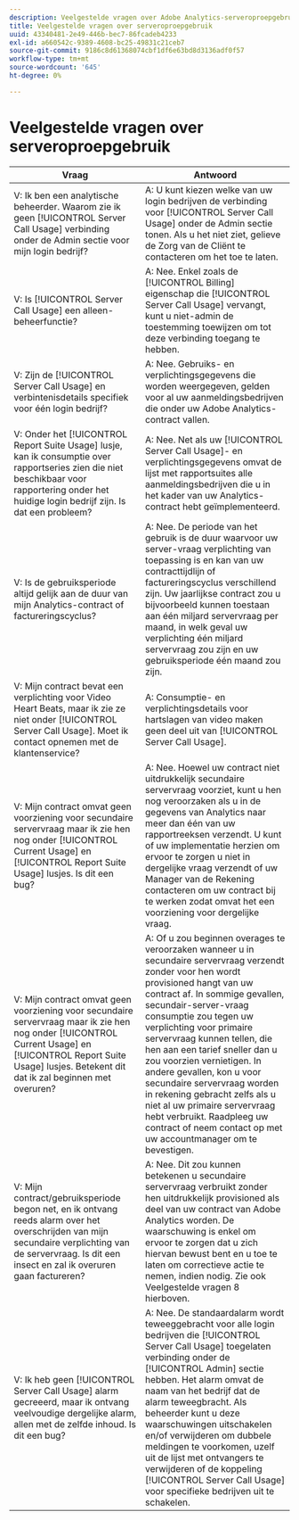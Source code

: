 ```yaml
---
description: Veelgestelde vragen over Adobe Analytics-serveroproepgebruik
title: Veelgestelde vragen over serveroproepgebruik
uuid: 43340481-2e49-446b-bec7-86fcadeb4233
exl-id: a660542c-9389-4608-bc25-49831c21ceb7
source-git-commit: 9186c8d61368074cbf1df6e63bd8d3136adf0f57
workflow-type: tm+mt
source-wordcount: '645'
ht-degree: 0%

---
```


# Veelgestelde vragen over serveroproepgebruik

| Vraag | Antwoord |
|--- |--- |
| V: Ik ben een analytische beheerder. Waarom zie ik geen [!UICONTROL Server Call Usage] verbinding onder de Admin sectie voor mijn login bedrijf? | A: U kunt kiezen welke van uw login bedrijven de verbinding voor [!UICONTROL Server Call Usage] onder de Admin sectie tonen. Als u het niet ziet, gelieve de Zorg van de Cliënt te contacteren om het toe te laten. |
| V: Is [!UICONTROL Server Call Usage] een alleen-beheerfunctie? | A: Nee. Enkel zoals de [!UICONTROL Billing] eigenschap die [!UICONTROL Server Call Usage] vervangt, kunt u niet-admin de toestemming toewijzen om tot deze verbinding toegang te hebben. |
| V: Zijn de [!UICONTROL Server Call Usage] en verbintenisdetails specifiek voor één login bedrijf? | A: Nee. Gebruiks- en verplichtingsgegevens die worden weergegeven, gelden voor al uw aanmeldingsbedrijven die onder uw Adobe Analytics-contract vallen. |
| V: Onder het [!UICONTROL Report Suite Usage] lusje, kan ik consumptie over rapportseries zien die niet beschikbaar voor rapportering onder het huidige login bedrijf zijn. Is dat een probleem? | A: Nee. Net als uw [!UICONTROL Server Call Usage]- en verplichtingsgegevens omvat de lijst met rapportsuites alle aanmeldingsbedrijven die u in het kader van uw Analytics-contract hebt geïmplementeerd. |
| V: Is de gebruiksperiode altijd gelijk aan de duur van mijn Analytics-contract of factureringscyclus? | A: Nee. De periode van het gebruik is de duur waarvoor uw server-vraag verplichting van toepassing is en kan van uw contracttijdlijn of factureringscyclus verschillend zijn. Uw jaarlijkse contract zou u bijvoorbeeld kunnen toestaan aan één miljard servervraag per maand, in welk geval uw verplichting één miljard servervraag zou zijn en uw gebruiksperiode één maand zou zijn. |
| V: Mijn contract bevat een verplichting voor Video Heart Beats, maar ik zie ze niet onder [!UICONTROL Server Call Usage]. Moet ik contact opnemen met de klantenservice? | A: Consumptie- en verplichtingsdetails voor hartslagen van video maken geen deel uit van [!UICONTROL Server Call Usage]. |
| V: Mijn contract omvat geen voorziening voor secundaire servervraag maar ik zie hen nog onder [!UICONTROL Current Usage] en [!UICONTROL Report Suite Usage] lusjes. Is dit een bug? | A: Nee. Hoewel uw contract niet uitdrukkelijk secundaire servervraag voorziet, kunt u hen nog veroorzaken als u in de gegevens van Analytics naar meer dan één van uw rapportreeksen verzendt. U kunt of uw implementatie herzien om ervoor te zorgen u niet in dergelijke vraag verzendt of uw Manager van de Rekening contacteren om uw contract bij te werken zodat omvat het een voorziening voor dergelijke vraag. |
| V: Mijn contract omvat geen voorziening voor secundaire servervraag maar ik zie hen nog onder [!UICONTROL Current Usage] en [!UICONTROL Report Suite Usage] lusjes. Betekent dit dat ik zal beginnen met overuren? | A: Of u zou beginnen overages te veroorzaken wanneer u in secundaire servervraag verzendt zonder voor hen wordt provisioned hangt van uw contract af. In sommige gevallen, secundair-server-vraag consumptie zou tegen uw verplichting voor primaire servervraag kunnen tellen, die hen aan een tarief sneller dan u zou voorzien vernietigen. In andere gevallen, kon u voor secundaire servervraag worden in rekening gebracht zelfs als u niet al uw primaire servervraag hebt verbruikt. Raadpleeg uw contract of neem contact op met uw accountmanager om te bevestigen. |
| V: Mijn contract/gebruiksperiode begon net, en ik ontvang reeds alarm over het overschrijden van mijn secundaire verplichting van de servervraag. Is dit een insect en zal ik overuren gaan factureren? | A: Nee. Dit zou kunnen betekenen u secundaire servervraag verbruikt zonder hen uitdrukkelijk provisioned als deel van uw contract van Adobe Analytics worden. De waarschuwing is enkel om ervoor te zorgen dat u zich hiervan bewust bent en u toe te laten om correctieve actie te nemen, indien nodig. Zie ook Veelgestelde vragen 8 hierboven. |
| V: Ik heb geen [!UICONTROL Server Call Usage] alarm gecreeerd, maar ik ontvang veelvoudige dergelijke alarm, allen met de zelfde inhoud. Is dit een bug? | A: Nee. De standaardalarm wordt teweeggebracht voor alle login bedrijven die [!UICONTROL Server Call Usage] toegelaten verbinding onder de [!UICONTROL Admin] sectie hebben. Het alarm omvat de naam van het bedrijf dat de alarm teweegbracht. Als beheerder kunt u deze waarschuwingen uitschakelen en/of verwijderen om dubbele meldingen te voorkomen, uzelf uit de lijst met ontvangers te verwijderen of de koppeling [!UICONTROL Server Call Usage] voor specifieke bedrijven uit te schakelen. |
